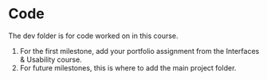 # Code

The dev folder is for code worked on in this course.

1. For the first milestone, add your portfolio assignment from the Interfaces & Usability course.
2. For future milestones, this is where to add the main project folder.
